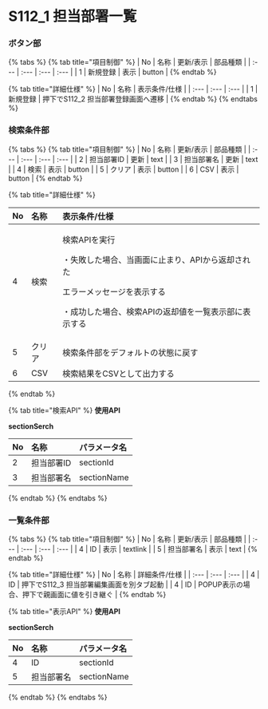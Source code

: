 # S112\_1 担当部署一覧

### ボタン部

{% tabs %}
{% tab title="項目制御" %}
| No | 名称 | 更新/表示 | 部品種類 |
| :--- | :--- | :--- | :--- |
| 1 | 新規登録 | 表示 | button |
{% endtab %}

{% tab title="詳細仕様" %}
| No | 名称 | 表示条件/仕様 |
| :--- | :--- | :--- |
| 1 | 新規登録 | 押下でS112\_2 担当部署登録画面へ遷移 |
{% endtab %}
{% endtabs %}

### 検索条件部

{% tabs %}
{% tab title="項目制御" %}
| No | 名称 | 更新/表示 | 部品種類 |
| :--- | :--- | :--- | :--- |
| 2 | 担当部署ID | 更新 | text |
| 3 | 担当部署名 | 更新 | text |
| 4 | 検索 | 表示 | button |
| 5 | クリア | 表示 | button |
| 6 | CSV | 表示 | button |
{% endtab %}

{% tab title="詳細仕様" %}
<table>
  <thead>
    <tr>
      <th style="text-align:left">No</th>
      <th style="text-align:left">&#x540D;&#x79F0;</th>
      <th style="text-align:left">&#x8868;&#x793A;&#x6761;&#x4EF6;/&#x4ED5;&#x69D8;</th>
    </tr>
  </thead>
  <tbody>
    <tr>
      <td style="text-align:left">4</td>
      <td style="text-align:left">&#x691C;&#x7D22;</td>
      <td style="text-align:left">
        <p>&#x691C;&#x7D22;API&#x3092;&#x5B9F;&#x884C;</p>
        <p>&#x30FB;&#x5931;&#x6557;&#x3057;&#x305F;&#x5834;&#x5408;&#x3001;&#x5F53;&#x753B;&#x9762;&#x306B;&#x6B62;&#x307E;&#x308A;&#x3001;API&#x304B;&#x3089;&#x8FD4;&#x5374;&#x3055;&#x308C;&#x305F;</p>
        <p>&#x30A8;&#x30E9;&#x30FC;&#x30E1;&#x30C3;&#x30BB;&#x30FC;&#x30B8;&#x3092;&#x8868;&#x793A;&#x3059;&#x308B;</p>
        <p>&#x30FB;&#x6210;&#x529F;&#x3057;&#x305F;&#x5834;&#x5408;&#x3001;&#x691C;&#x7D22;API&#x306E;&#x8FD4;&#x5374;&#x5024;&#x3092;&#x4E00;&#x89A7;&#x8868;&#x793A;&#x90E8;&#x306B;&#x8868;&#x793A;&#x3059;&#x308B;</p>
      </td>
    </tr>
    <tr>
      <td style="text-align:left">5</td>
      <td style="text-align:left">&#x30AF;&#x30EA;&#x30A2;</td>
      <td style="text-align:left">&#x691C;&#x7D22;&#x6761;&#x4EF6;&#x90E8;&#x3092;&#x30C7;&#x30D5;&#x30A9;&#x30EB;&#x30C8;&#x306E;&#x72B6;&#x614B;&#x306B;&#x623B;&#x3059;</td>
    </tr>
    <tr>
      <td style="text-align:left">6</td>
      <td style="text-align:left">CSV</td>
      <td style="text-align:left">&#x691C;&#x7D22;&#x7D50;&#x679C;&#x3092;CSV&#x3068;&#x3057;&#x3066;&#x51FA;&#x529B;&#x3059;&#x308B;</td>
    </tr>
  </tbody>
</table>
{% endtab %}

{% tab title="検索API" %}
**使用API**

**sectionSerch**

| **No** | 名称 | パラメータ名 |
| :--- | :--- | :--- |
| 2 | 担当部署ID | sectionId |
| 3 | 担当部署名 | sectionName |
{% endtab %}
{% endtabs %}

### 一覧条件部

{% tabs %}
{% tab title="項目制御" %}
| No | 名称 | 更新/表示 | 部品種類 |
| :--- | :--- | :--- | :--- |
| 4 | ID | 表示 | textlink |
| 5 | 担当部署名 | 表示 | text |
{% endtab %}

{% tab title="詳細仕様" %}
| No | 名称 | 詳細条件/仕様 |
| :--- | :--- | :--- |
| 4 | ID | 押下でS112\_3 担当部署編集画面を別タブ起動 |
| 4 | ID | POPUP表示の場合、押下で親画面に値を引き継ぐ |
{% endtab %}

{% tab title="表示API" %}
**使用API**

**sectionSerch**

| No | 名称 | パラメータ名 |
| :--- | :--- | :--- |
| 4 | ID | sectionId |
| 5 | 担当部署名 | sectionName |
{% endtab %}
{% endtabs %}

